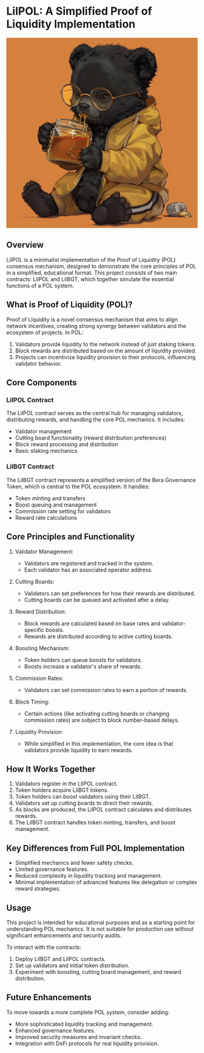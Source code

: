 # LilPOL: A Simplified Proof of Liquidity Implementation
![Alt text](/img/lilpol.png)
## Overview

LilPOL is a minimalist implementation of the Proof of Liquidity (POL) consensus mechanism, designed to demonstrate the core principles of POL in a simplified, educational format. This project consists of two main contracts: LilPOL and LilBGT, which together simulate the essential functions of a POL system.

## What is Proof of Liquidity (POL)?

Proof of Liquidity is a novel consensus mechanism that aims to align network incentives, creating strong synergy between validators and the ecosystem of projects. In POL:

1. Validators provide liquidity to the network instead of just staking tokens.
2. Block rewards are distributed based on the amount of liquidity provided.
3. Projects can incentivize liquidity provision to their protocols, influencing validator behavior.

## Core Components

### LilPOL Contract

The LilPOL contract serves as the central hub for managing validators, distributing rewards, and handling the core POL mechanics. It includes:

- Validator management
- Cutting board functionality (reward distribution preferences)
- Block reward processing and distribution
- Basic staking mechanics

### LilBGT Contract

The LilBGT contract represents a simplified version of the Bera Governance Token, which is central to the POL ecosystem. It handles:

- Token minting and transfers
- Boost queuing and management
- Commission rate setting for validators
- Reward rate calculations

## Core Principles and Functionality

1. Validator Management:
    - Validators are registered and tracked in the system.
    - Each validator has an associated operator address.

2. Cutting Boards:
    - Validators can set preferences for how their rewards are distributed.
    - Cutting boards can be queued and activated after a delay.

3. Reward Distribution:
    - Block rewards are calculated based on base rates and validator-specific boosts.
    - Rewards are distributed according to active cutting boards.

4. Boosting Mechanism:
    - Token holders can queue boosts for validators.
    - Boosts increase a validator's share of rewards.

5. Commission Rates:
    - Validators can set commission rates to earn a portion of rewards.

6. Block Timing:
    - Certain actions (like activating cutting boards or changing commission rates) are subject to block number-based delays.

7. Liquidity Provision:
    - While simplified in this implementation, the core idea is that validators provide liquidity to earn rewards.

## How It Works Together

1. Validators register in the LilPOL contract.
2. Token holders acquire LilBGT tokens.
3. Token holders can boost validators using their LilBGT.
4. Validators set up cutting boards to direct their rewards.
5. As blocks are produced, the LilPOL contract calculates and distributes rewards.
6. The LilBGT contract handles token minting, transfers, and boost management.

## Key Differences from Full POL Implementation

- Simplified mechanics and fewer safety checks.
- Limited governance features.
- Reduced complexity in liquidity tracking and management.
- Minimal implementation of advanced features like delegation or complex reward strategies.

## Usage

This project is intended for educational purposes and as a starting point for understanding POL mechanics. It is not suitable for production use without significant enhancements and security audits.

To interact with the contracts:
1. Deploy LilBGT and LilPOL contracts.
2. Set up validators and initial token distribution.
3. Experiment with boosting, cutting board management, and reward distribution.

## Future Enhancements

To move towards a more complete POL system, consider adding:
- More sophisticated liquidity tracking and management.
- Enhanced governance features.
- Improved security measures and invariant checks.
- Integration with DeFi protocols for real liquidity provision.